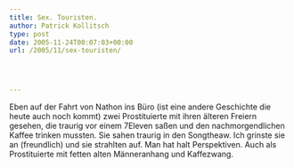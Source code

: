 ```yaml
---
title: Sex. Touristen.
author: Patrick Kollitsch
type: post
date: 2005-11-24T00:07:03+00:00
url: /2005/11/sex-touristen/




---
```

Eben auf der Fahrt von Nathon ins Büro (ist eine andere Geschichte die heute auch noch kommt) zwei Prostituierte mit ihren älteren Freiern gesehen, die traurig vor einem 7Eleven saßen und den nachmorgendlichen Kaffee trinken mussten. Sie sahen traurig in den Songtheaw. Ich grinste sie an (freundlich) und sie strahlten auf. Man hat halt Perspektiven. Auch als Prostituierte mit fetten alten Männeranhang und Kaffezwang.
